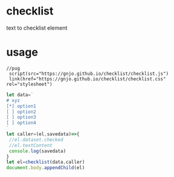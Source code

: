 # checklist
text to checklist element

# usage
```pug
//pug
 script(src="https://gnjo.github.io/checklist/checklist.js")
 link(href="https://gnjo.github.io/checklist/checklist.css" rel="stylesheet")
```
```js
let data=`
# xyz
[*] option1
[ ] option2
[ ] option3
[ ] option4
`
let caller=(el,savedata)=>{
 //el.dataset.checked
 //el.textContent
 console.log(savedata)
}
let el=checklist(data,caller)
document.body.appendChild(el)
```
